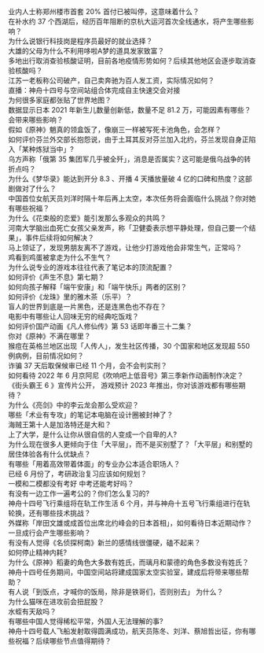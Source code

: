 业内人士称郑州楼市首套  20% 首付已被叫停，这意味着什么？  
在补水约 37 个西湖后，经历百年阻断的京杭大运河首次全线通水，将产生哪些影响？  
为什么说银行科技岗是程序员最好的就业选择？  
大雄的父母为什么不利用哆啦A梦的道具发家致富？  
多地出行取消查验核酸证明，目前各地疫情形势如何？后续其他地区会逐步取消查验核酸吗？  
江苏一老板称公司破产，自己卖奔驰为百人发工资，实际情况如何？  
直播：神舟十四号与空间站组合体完成自主快速交会对接  
为何很多家庭都张贴了世界地图？  
数据显示日本 2021 年新生儿数量创新低，数量不足 81.2 万，可能因素有哪些？会带来哪些影响？  
假如《原神》魈真的领盒饭了，像崩三一样被写死卡池角色，会怎样？  
如何评价芬兰外交部长抱怨说，由于土耳其反对芬兰加入北约，芬兰发现自身正陷入「某种炼狱当中」?  
乌方声称「俄第 35 集团军几乎被全歼」，消息是否属实？这可能是俄乌战争的转折点吗？  
为什么《梦华录》能达到开分 8.3 、开播 4 天播放量破 4 亿的口碑和热度？这部剧做对了什么？  
中国首位女航天员刘洋时隔十年后再上太空，本次任务将会面临什么挑战？你对她有哪些祝福？  
为什么《花束般的恋爱》能引发那么多观众的共鸣？  
河南大学脑出血死亡女孩父亲发声，称「卫健委表示想平静处理，但自己要一个结果」，事件后续将如何解决？  
马上领证了，发现男朋友离不了游戏，让他少打游戏他会非常生气，正常吗？  
鸡看到鸡蛋被拿走为什么不生气？  
为什么说专业的游戏本往往代表了笔记本的顶流配置？  
如何评价《声生不息》第七期？  
如何向孩子解释「端午安康」和「端午快乐」两者的区别？  
如何评价《龙珠》里的雅木茶（乐平）？  
盲人的世界到底是一片黑色，还是连黑色也不存在？  
电影中有哪些让人回味无穷的经典吃饭戏？  
如何评价国产动画《凡人修仙传》第 53 话即年番三十二集？  
你对《原神》不满在哪里？  
猴痘在英格兰地区出现「人传人」，发生社区传播，30 个国家和地区发现超 550 例病例，目前情况如何？  
诈骗 37 天后取保候审已经 11 个月，会不会判实刑？  
如何看待 2022 年 6 月京阿尼《吹响吧上低音号》第三季新作动画制作决定？  
《街头霸王 6 》宣传片公开， 游戏预计 2023 年推出，你对该游戏都有哪些期待？  
为什么《亮剑》中的李云龙会那么受欢迎？  
哪些「术业有专攻」的笔记本电脑在设计圈被封神了？  
海贼王第十人是加洛特还是大和？  
上了大学，是什么让你从很自信的人变成一个自卑的人?  
为什么现在很多人更倾向于住「大平层」，而不是买别墅了？「大平层」和别墅的居住体验各有什么优缺点？  
有哪些「用着高效带着体面」的专业办公本适合职场人？  
已经 6 月份了，考研政治复习应该如何规划？  
一模和二模都没有考好 中考还能考好吗？  
有没有一边工作一遍考公的？你们怎么复习的?  
神舟十四号飞行乘组将在轨工作生活 6 个月，并与神舟十五号飞行乘组进行在轨轮换，还有哪些技术挑战？  
外媒称「岸田文雄或成首位出席北约峰会的日本首相」，如何看待日本近期动作？一旦成行会产生哪些影响？  
有没有人觉得《名侦探柯南》新兰的感情线很僵硬，磕不起来？  
如何停止精神内耗?  
为什么《原神》稻妻的角色大多数有姓氏，而璃月和蒙德的角色多数没有姓氏？  
神舟十四号任务期间，中国空间站将建成国家太空实验室，建成后将带来哪些帮助？  
有人说「到饭点，才喊你的饭局，除非是铁哥们，否则别去」 为什么？  
为什么猫咪在进攻前会扭屁股？  
水蛭有天敌吗？  
有哪些中国人觉得稀松平常，外国人无法理解的事?  
神舟十四号载人飞船发射取得圆满成功，航天员陈冬、刘洋、蔡旭哲出征，你有哪些祝福？后续哪些节点值得期待？  
